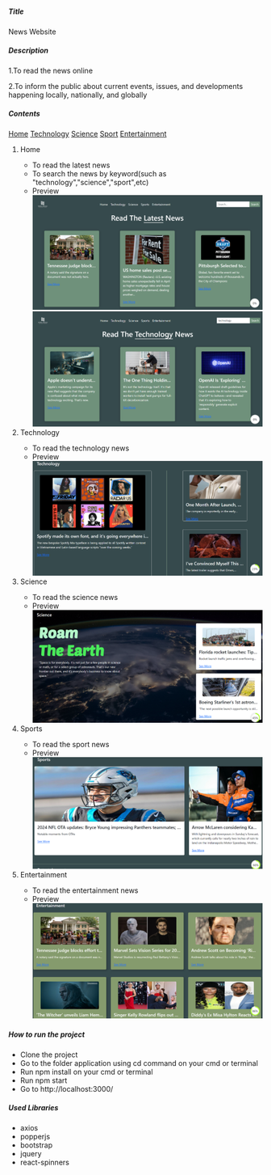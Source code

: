 <h5>Title</h5>
<p>News Website</p>
<h5>Description</h5>
<p>1.To read the news online</p>
<p>2.To inform the public about current events, issues, and developments happening locally, nationally, and globally</p>
<h5>Contents</h5>
<a href="#home">Home</a>
<a href="#technology">Technology</a>
<a href="#science">Science</a>
<a href="#sport">Sport</a>
<a href="#entertainment">Entertainment</a>
<ol>

<li id="home">Home</li>
<ul>
<li>To read the latest news</li>
<li>To search the news by keyword(such as "technology","science","sport",etc)</li>
<li>Preview</li>
<img src="public/img-preview/preview-home.png" alt="Home Preview"/>
<img src="public/img-preview/preview-filter.png" alt="Filter Preview"/>
</ul>

<li id="technology">Technology</li>
<ul>
<li>To read the technology news</li>
<li>Preview</li>
<img src="public/img-preview/preview-tech.png" alt="Technology Preview"/>
</ul>

<li id="science">Science</li>
<ul>
<li>To read the science news</li>
<li>Preview</li>
<img src="public/img-preview/preview-science.png" alt="Science Preview"/>
</ul>

<li id="sport">Sports</li>
<ul>
<li>To read the sport news</li>
<li>Preview</li>
<img src="public/img-preview/preview-sport.png" alt="Sport Preview"/>
</ul>

<li id="entertainment">Entertainment</li>
<ul>
<li>To read the entertainment news</li>
<li>Preview</li>
<img src="public/img-preview/preview-ent.png" alt="Entertainment Preview"/>
</ul>

</ol>

<h5>How to run the project</h5>
<ul>
    <li>
        Clone the project
    </li>
    <li>
        Go to the folder application using cd command on your cmd or terminal
    </li>
    <li>
        Run npm install on your cmd or terminal
    </li>
    <li>
        Run npm start
    </li>
    <li>
        Go to http://localhost:3000/
    </li>
</ul>
<h5>Used Libraries</h5>
<ul>
<li>axios</li>
<li>popperjs</li>
<li>bootstrap</li>
<li>jquery</li>
<li>react-spinners</li>
</ul>
